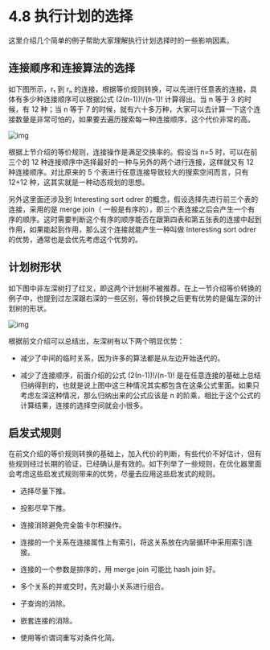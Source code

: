 # 4.8 执行计划的选择

这里介绍几个简单的例子帮助大家理解执行计划选择时的一些影响因素。

## 连接顺序和连接算法的选择

如下图所示，r₁ 到 rₙ 的连接，根据等价规则转换，可以先进行任意表的连接，具体有多少种连接顺序可以根据公式 (2(n-1))!/(n-1)! 计算得出。当 n 等于 3 的时候，有 12 种；当 n 等于 7 的时候，就有六十多万种，大家可以去计算一下这个连接数量是非常可怕的，如果要去遍历搜索每一种连接顺序，这个代价非常的高。

![img](https://obbusiness-private.oss-cn-shanghai.aliyuncs.com/doc/img/kernel-quickstart/V1.0.0/zh-CN/4.sql-engine/10.choice-execution-plan-01.png)

根据上节介绍的等价规则，连接操作是满足交换率的。假设当 n=5 时，可以在前三个的 12 种连接顺序中选择最好的一种与另外的两个进行连接，这样就又有 12 种连接顺序。对比原来的 5 个表进行任意连接导致较大的搜索空间而言，只有 12+12 种，这其实就是一种动态规划的思想。

另外这里面还涉及到 Interesting sort odrer 的概念，假设选择先进行前三个表的连接，采用的是 merge join（ 一般是有序的），即三个表连接之后会产生一个有序的顺序。这时需要判断这个有序的顺序能否在跟第四表和第五张表的连接中起到作用，如果能起到作用，那么这个连接就能产生一种叫做 Interesting sort odrer 的优势，通常也是会优先考虑这个优势的。

## 计划树形状

如下图中非左深树打了红叉，即这两个计划树不被推荐。在上一节介绍等价转换的例子中，也提到过左深跟右深的一些区别，等价转换之后更有优势的是偏左深的计划树的形状。

![img](https://obbusiness-private.oss-cn-shanghai.aliyuncs.com/doc/img/kernel-quickstart/V1.0.0/zh-CN/4.sql-engine/10.choice-execution-plan-02.png)

根据前文介绍可以总结出，左深树有以下两个明显优势：

- 减少了中间的临时关系，因为许多的算法都是从左边开始迭代的。

- 减少了连接顺序，前面介绍的公式 (2(n-1))!/(n-1)! 是在任意连接的基础上总结归纳得到的，也就是说上图中这三种情况其实都包含在这条公式里面。如果只考虑左深这种情况，那么归纳出来的公式应该是 n 的阶乘，相比于这个公式的计算结果，连接的选择空间就会小很多。

## 启发式规则

在前文介绍的等价规则转换的基础上，加入代价的判断，有些代价不好估计，但有些规则经过长期的验证，已经确认是有效的。如下列举了一些规则，在优化器里面会考虑这些启发式规则带来的优势，尽量去应用这些启发式的规则。

- 选择尽量下推。

- 投影尽早下推。

- 连接消除避免完全笛卡尔积操作。

- 连接的一个关系在连接属性上有索引，将这关系放在内层循环中采用索引连接。

- 连接的一个参数是排序的，用 merge join 可能比 hash join 好。

- 多个关系的并或交时，先对最小关系进行组合。

- 子查询的消除。

- 嵌套连接的消除。

- 使用等价谓词重写对条件化简。
